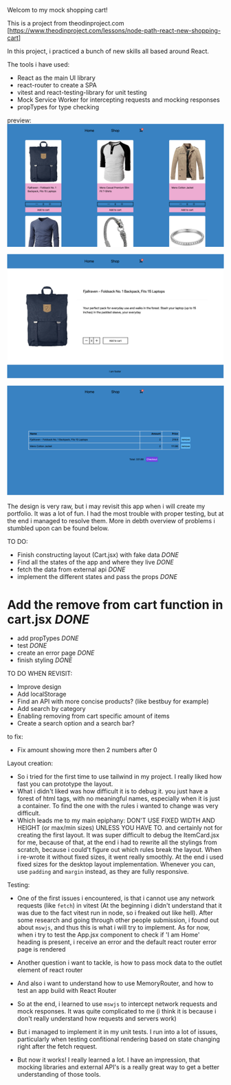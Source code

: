 Welcom to my mock shopping cart! 

This is a project from theodinproject.com [https://www.theodinproject.com/lessons/node-path-react-new-shopping-cart]


In this project, i practiced a bunch of new skills all based around React. 

The tools i have used: 
- React as the main UI library
- react-router to create a SPA
- vitest and react-testing-library for unit testing
- Mock Service Worker for intercepting requests and mocking responses
- propTypes for type checking 

preview: 
![Alt text](screenshots/preview1.png) 

![Alt text](screenshots/preview2.png) 

![Alt text](screenshots/preview3.png)


The design is very raw, but i may revisit this app when i will create my portfolio. 
It was a lot of fun. I had the most trouble with proper testing, but at the end i managed to resolve them. 
More in debth overview of problems i stumbled upon can be found below.






TO DO:
- Finish constructing layout (Cart.jsx) with fake data         *DONE*
- Find all the states of the app and where they live           *DONE*
- fetch the data from external api                             *DONE*
- implement the different states and pass the props            *DONE*
 # Add the remove from cart function in cart.jsx               *DONE*
- add propTypes                                                *DONE*
- test                                                         *DONE*
- create an error page                                         *DONE*
- finish styling                                               *DONE*     

TO DO WHEN REVISIT: 
- Improve design
- Add localStorage
- Find an API with more concise products? (like bestbuy for example)
- Add search by category 
- Enabling removing from cart specific amount of items
- Create a search option and a search bar?


to fix: 
- Fix amount showing more then 2 numbers after 0



Layout creation: 
- So i tried for the first time to use tailwind in my project. I really liked how fast you can prototype
the layout. 
- What i didn't liked was how difficult it is to debug it. you just have a forest of html tags, with no meaningful names, especially when it is just a container. To find the one with the rules i wanted to change was very difficult.
- Which leads me to my main epiphany: DON'T USE FIXED WIDTH AND HEIGHT (or max/min sizes) UNLESS YOU HAVE TO.
and certainly not for creating the first layout. It was super difficult to debug the ItemCard.jsx for me, because of that, at the end i had to rewrite all the stylings from scratch, because i could't figure out which rules break the layout. When i re-wrote it without fixed sizes, it went really smoothly. At the end i used fixed sizes for the desktop layout implementation. Whenever you can, use `padding` and `margin` instead, as they are fully responsive.

Testing: 
- One of the first issues i encountered, is that i cannot use any network requests (like `fetch`)
in vitest (At the beginning i didn't understand that it was due to the fact vitest run in node, so i freaked out like hell). After some research and going through other people submission, i found out about `mswjs`, and thus this is what i will try to implement. As for now, when i try to test the App.jsx component to check if 'I am Home' heading is present, i receive an error and the default react router error page is rendered
- Another question i want to tackle, is how to pass mock data to the outlet element of react router
- And also i want to understand how to use MemoryRouter, and how to test an app build with React Router

- So at the end, i learned to use `mswjs` to intercept network requests and mock responses. It was quite complicated to me (i think it is because i don't really understand how requests and servers work)
- But i managed to implement it in my unit tests. I run into a lot of issues, particularly when testing confitional rendering based on state changing right after the fetch request.
- But now it works! I really learned a lot. I have an impression, that mocking libraries and external API's is a really great way to get a better understanding of those tools.